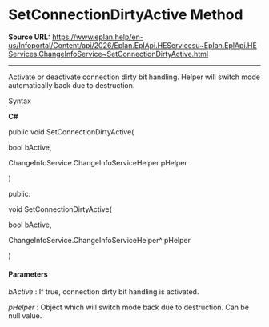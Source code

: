 # SetConnectionDirtyActive Method

**Source URL:** https://www.eplan.help/en-us/Infoportal/Content/api/2026/Eplan.EplApi.HEServicesu~Eplan.EplApi.HEServices.ChangeInfoService~SetConnectionDirtyActive.html

---

Activate or deactivate connection dirty bit handling. Helper will switch mode automatically back due to destruction.

Syntax

**C#**



public void SetConnectionDirtyActive( 

   bool bActive,

   ChangeInfoService.ChangeInfoServiceHelper pHelper

)

public:

void SetConnectionDirtyActive( 

   bool bActive,

   ChangeInfoService.ChangeInfoServiceHelper^ pHelper

)


#### Parameters

*bActive*
:   If true, connection dirty bit handling is activated.

*pHelper*
:   Object which will switch mode back due to destruction. Can be null value.
